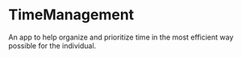 # TimeManagement
An app to help organize and prioritize time in the most efficient way possible for the individual.
